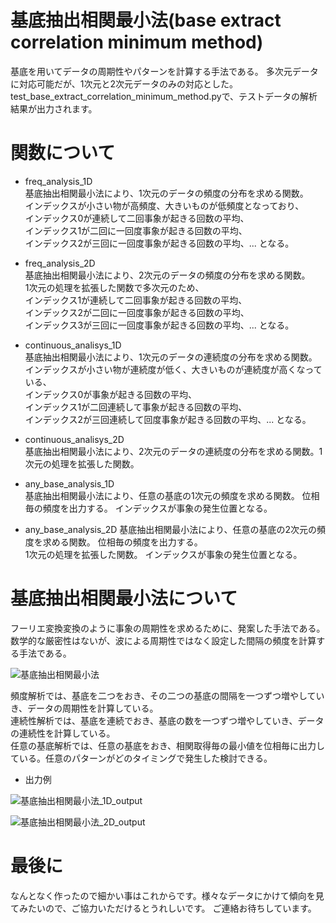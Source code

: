# 基底抽出相関最小法(base extract correlation minimum method)  

基底を用いてデータの周期性やパターンを計算する手法である。
多次元データに対応可能だが、1次元と2次元データのみの対応とした。
test_base_extract_correlation_minimum_method.pyで、テストデータの解析結果が出力されます。  

# 関数について  
- freq_analysis_1D  
基底抽出相関最小法により、1次元のデータの頻度の分布を求める関数。  
インデックスが小さい物が高頻度、大きいものが低頻度となっており、  
インデックス0が連続して二回事象が起きる回数の平均、  
インデックス1が二回に一回度事象が起きる回数の平均、  
インデックス2が三回に一回度事象が起きる回数の平均、... となる。


- freq_analysis_2D  
基底抽出相関最小法により、2次元のデータの頻度の分布を求める関数。  
1次元の処理を拡張した関数で多次元のため、  
インデックス1が連続して二回事象が起きる回数の平均、  
インデックス2が二回に一回度事象が起きる回数の平均、  
インデックス3が三回に一回度事象が起きる回数の平均、... となる。

- continuous_analisys_1D  
基底抽出相関最小法により、1次元のデータの連続度の分布を求める関数。  
インデックスが小さい物が連続度が低く、大きいものが連続度が高くなっている、  
インデックス0が事象が起きる回数の平均、  
インデックス1が二回連続して事象が起きる回数の平均、  
インデックス2が三回連続して回度事象が起きる回数の平均、... となる。

- continuous_analisys_2D  
基底抽出相関最小法により、2次元のデータの連続度の分布を求める関数。1次元の処理を拡張した関数。


- any_base_analysis_1D  
基底抽出相関最小法により、任意の基底の1次元の頻度を求める関数。
位相毎の頻度を出力する。 
インデックスが事象の発生位置となる。 

- any_base_analysis_2D
基底抽出相関最小法により、任意の基底の2次元の頻度を求める関数。
位相毎の頻度を出力する。  
1次元の処理を拡張した関数。
インデックスが事象の発生位置となる。 

# 基底抽出相関最小法について
フーリエ変換変換のように事象の周期性を求めるために、発案した手法である。  
数学的な厳密性はないが、波による周期性ではなく設定した間隔の頻度を計算する手法である。  

![基底抽出相関最小法](https://user-images.githubusercontent.com/123277284/213908402-0812afbf-4da2-47ff-8f9d-7e3d8321d4f3.png)

頻度解析では、基底を二つをおき、その二つの基底の間隔を一つずつ増やしていき、データの周期性を計算している。    
連続性解析では、基底を連続でおき、基底の数を一つずつ増やしていき、データの連続性を計算している。  
任意の基底解析では、任意の基底をおき、相関取得毎の最小値を位相毎に出力している。任意のパターンがどのタイミングで発生した検討できる。 

- 出力例  

![基底抽出相関最小法_1D_output](https://user-images.githubusercontent.com/123277284/213916168-b9017767-66ae-4818-9dc9-3152c3f23145.png)

![基底抽出相関最小法_2D_output](https://user-images.githubusercontent.com/123277284/213916338-f4979a2b-46a2-4952-ac4d-71ee66215410.png)



# 最後に
なんとなく作ったので細かい事はこれからです。様々なデータにかけて傾向を見てみたいので、ご協力いただけるとうれしいです。
ご連絡お待ちしています。  


